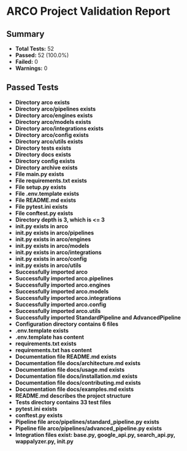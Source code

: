 # ARCO Project Validation Report

## Summary

- **Total Tests:** 52
- **Passed:** 52 (100.0%)
- **Failed:** 0
- **Warnings:** 0

## Passed Tests

- **Directory arco exists**
- **Directory arco/pipelines exists**
- **Directory arco/engines exists**
- **Directory arco/models exists**
- **Directory arco/integrations exists**
- **Directory arco/config exists**
- **Directory arco/utils exists**
- **Directory tests exists**
- **Directory docs exists**
- **Directory config exists**
- **Directory archive exists**
- **File main.py exists**
- **File requirements.txt exists**
- **File setup.py exists**
- **File .env.template exists**
- **File README.md exists**
- **File pytest.ini exists**
- **File conftest.py exists**
- **Directory depth is 3, which is <= 3**
- **__init__.py exists in arco**
- **__init__.py exists in arco/pipelines**
- **__init__.py exists in arco/engines**
- **__init__.py exists in arco/models**
- **__init__.py exists in arco/integrations**
- **__init__.py exists in arco/config**
- **__init__.py exists in arco/utils**
- **Successfully imported arco**
- **Successfully imported arco.pipelines**
- **Successfully imported arco.engines**
- **Successfully imported arco.models**
- **Successfully imported arco.integrations**
- **Successfully imported arco.config**
- **Successfully imported arco.utils**
- **Successfully imported StandardPipeline and AdvancedPipeline**
- **Configuration directory contains 6 files**
- **.env.template exists**
- **.env.template has content**
- **requirements.txt exists**
- **requirements.txt has content**
- **Documentation file README.md exists**
- **Documentation file docs/architecture.md exists**
- **Documentation file docs/usage.md exists**
- **Documentation file docs/installation.md exists**
- **Documentation file docs/contributing.md exists**
- **Documentation file docs/examples.md exists**
- **README.md describes the project structure**
- **Tests directory contains 33 test files**
- **pytest.ini exists**
- **conftest.py exists**
- **Pipeline file arco/pipelines/standard_pipeline.py exists**
- **Pipeline file arco/pipelines/advanced_pipeline.py exists**
- **Integration files exist: base.py, google_api.py, search_api.py, wappalyzer.py, __init__.py**